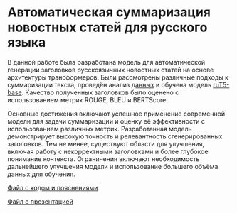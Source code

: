 # Автоматическая суммаризация новостных статей для русского языка

В данной работе была разработана модель для автоматической генерации заголовков русскоязычных новостных статей на основе архитектуры трансформеров. Были рассмотрены различные подходы к суммаризации текста, проведён анализ [данных](https://huggingface.co/datasets/IlyaGusev/gazeta) и обучена модель [ruT5-base](https://huggingface.co/ai-forever/ruT5-base). Качество полученных заголовков было оценено с использованием метрик ROUGE, BLEU и BERTScore.

Основные достижения включают успешное применение современной модели для задачи суммаризации и оценку её эффективности с использованием различных метрик. Разработанная модель демонстрирует высокую точность и релевантность сгенерированных заголовков. Тем не менее, существуют области для улучшения, включая работу с некорректными заголовками и более глубокое понимание контекста.
Ограничения включают необходимость дальнейшего улучшения модели и использование большего объёма данных для обучения.

[Файл с кодом и пояснениями](Projects/09_Graduate_work/dplm.ipynb)

[Файл с презентацией](/Projects/09_Graduate_work/pres.pdf)
